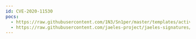 ```yaml
---
id: CVE-2020-11530
pocs:
  - https://raw.githubusercontent.com/1N3/Sn1per/master/templates/active/CVE-2020-11530_-_Wordpress_Chop_Slider_3_Plugin_SQL_Injection.sh
  - https://raw.githubusercontent.com/jaeles-project/jaeles-signatures/master/cves/wordpress-sqli-cve-2020-11530.yaml
---
```


